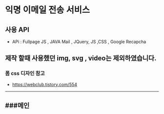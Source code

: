 # 익명 이메일 전송 서비스

## 사용 API 
 - APi : Fullpage JS , JAVA Mail , JQuery, JS ,CSS , Google Recapcha
 
## 제작 할때 사용했던 img, svg , video는 제외하였습니다.


### 폼 css 디자인 참고 
 - https://webclub.tistory.com/554

---
###메인 
---
